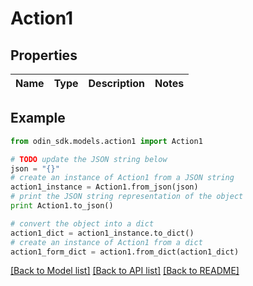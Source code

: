 # Action1


## Properties

Name | Type | Description | Notes
------------ | ------------- | ------------- | -------------

## Example

```python
from odin_sdk.models.action1 import Action1

# TODO update the JSON string below
json = "{}"
# create an instance of Action1 from a JSON string
action1_instance = Action1.from_json(json)
# print the JSON string representation of the object
print Action1.to_json()

# convert the object into a dict
action1_dict = action1_instance.to_dict()
# create an instance of Action1 from a dict
action1_form_dict = action1.from_dict(action1_dict)
```
[[Back to Model list]](../README.md#documentation-for-models) [[Back to API list]](../README.md#documentation-for-api-endpoints) [[Back to README]](../README.md)



